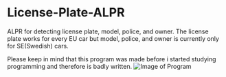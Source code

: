 # License-Plate-ALPR
ALPR for detecting license plate, model, police, and owner. The license plate works for every EU car but model, police, and owner is currently only for SE(Swedish) cars.

Please keep in mind that this program was made before i started studying programming and therefore is badly written.
![Image of Program](https://o11.se/Test1.0.PNG)
